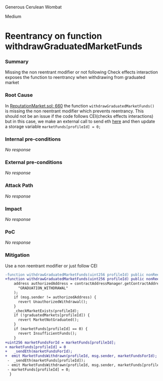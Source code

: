 Generous Cerulean Wombat

Medium

# Reentrancy on function withdrawGraduatedMarketFunds

### Summary

Missing the non reentrant modifier or not following Check effects interaction exposes the function to reentrancy  when withdrawing from graduated market

### Root Cause

In [ReputationMarket.sol: 660](https://github.com/sherlock-audit/2024-11-ethos-network-ii/blob/main/ethos/packages/contracts/contracts/ReputationMarket.sol#L660-L678)  the function `withdrawGraduatedMarketFunds()` is missing the non reentrant modifier which prevents reentrancy.
This should not be an issue if the code follows CEI(checks effects interactions) but in this case, we make an external call to send eth [here](https://github.com/sherlock-audit/2024-11-ethos-network-ii/blob/main/ethos/packages/contracts/contracts/ReputationMarket.sol#L675) and then update a storage variable `marketFunds[profileId] = 0;` 

### Internal pre-conditions

_No response_

### External pre-conditions

_No response_

### Attack Path

_No response_

### Impact

_No response_

### PoC

_No response_

### Mitigation

Use a non reentrant modifier or just follow CEI
```diff
-function withdrawGraduatedMarketFunds(uint256 profileId) public nonReentrant whenNotPaused {
+function withdrawGraduatedMarketFunds(uint256 profileId) public nonReentrant whenNotPaused {
    address authorizedAddress = contractAddressManager.getContractAddressForName(
      "GRADUATION_WITHDRAWAL"
    );
    if (msg.sender != authorizedAddress) {
      revert UnauthorizedWithdrawal();
    }
    _checkMarketExists(profileId);
    if (!graduatedMarkets[profileId]) {
      revert MarketNotGraduated();
    }
    if (marketFunds[profileId] == 0) {
      revert InsufficientFunds();
    }
+uint256 marketFundsForId = marketFunds[profileId];
+ marketFunds[profileId] = 0
+   _sendEth(marketFundsForId);
+  emit MarketFundsWithdrawn(profileId, msg.sender, marketFundsForId);
 -  _sendEth(marketFunds[profileId]);
 - emit MarketFundsWithdrawn(profileId, msg.sender, marketFunds[profileId]);
 - marketFunds[profileId] = 0;
  }
```